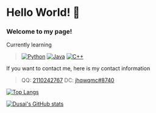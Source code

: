 # Hello World! 👋

### Welcome to my page!

Currently learning 
> [![Python](https://img.shields.io/badge/Python-14354C)](https://www.python.org/) [![Java](https://img.shields.io/badge/Java-ED8B00)](https://www.java.com/) [![C++](https://img.shields.io/badge/C++-00599C)](https://cplusplus.com/)

If you want to contact me, here is my contact information
> QQ: [2110242767](https://qm.qq.com/q/7UoqoWa2vm)
> DC: [jhqwqmc#8740](https://discord.com/app)

[![Top Langs](https://github-readme-stats.vercel.app/api/top-langs/?username=jhqwqmc&layout=compact&theme=radical)](https://github.com/jhqwqmc)

[![Dusai's GitHub stats](https://github-readme-stats.vercel.app/api?username=jhqwqmc&show_icons=true&theme=radical)](https://github.com/jhqwqmc)
